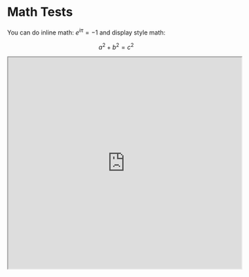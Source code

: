 # Math Tests

You can do inline math: $e^{i\pi} = -1$ and display style math:  

$$a^2 + b^2 = c^2$$

<iframe height="490" src="https://demo.webwork.rochester.edu/webwork2/html2xml?
&answersSubmitted=0
&sourceFilePath=Library/Rochester/setAlgebra01RealNumbers/lhp1_31-34_mo.pg
&problemSeed=123567890
&displayMode=MathJax
&courseID=daemon_course
&userID=daemon
&course_password=daemon
&outputformat=simple" width="540">
</iframe>
